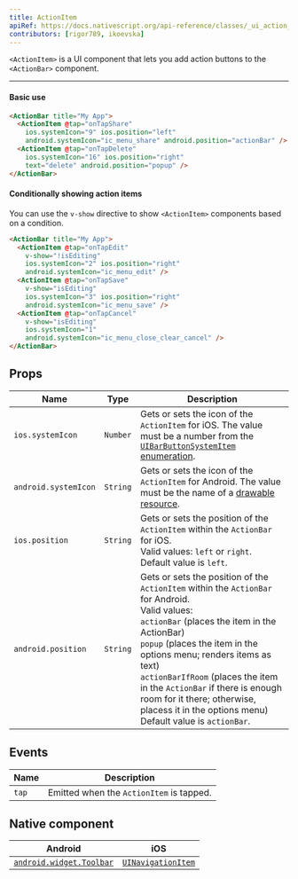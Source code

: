 ```yaml
---
title: ActionItem
apiRef: https://docs.nativescript.org/api-reference/classes/_ui_action_bar_.actionitem
contributors: [rigor789, ikoevska]
---
```


`<ActionItem>` is a UI component that lets you add action buttons to the `<ActionBar>` component.

---

#### Basic use

```HTML
<ActionBar title="My App">
  <ActionItem @tap="onTapShare"
    ios.systemIcon="9" ios.position="left"
    android.systemIcon="ic_menu_share" android.position="actionBar" />
  <ActionItem @tap="onTapDelete"
    ios.systemIcon="16" ios.position="right"
    text="delete" android.position="popup" />
</ActionBar>
```

#### Conditionally showing action items

You can use the `v-show` directive to show `<ActionItem>` components based on a condition.

```HTML
<ActionBar title="My App">
  <ActionItem @tap="onTapEdit"
    v-show="!isEditing"
    ios.systemIcon="2" ios.position="right"
    android.systemIcon="ic_menu_edit" />
  <ActionItem @tap="onTapSave"
    v-show="isEditing"
    ios.systemIcon="3" ios.position="right"
    android.systemIcon="ic_menu_save" />
  <ActionItem @tap="onTapCancel"
    v-show="isEditing"
    ios.systemIcon="1"
    android.systemIcon="ic_menu_close_clear_cancel" />
</ActionBar>
```

## Props

| Name | Type | Description |
|------|------|-------------|
| `ios.systemIcon` | `Number` | Gets or sets the icon of the `ActionItem` for iOS. The value must be a number from the [`UIBarButtonSystemItem` enumeration](https://developer.apple.com/documentation/uikit/uibarbuttonsystemitem).
| `android.systemIcon` | `String` | Gets or sets the icon of the `ActionItem` for Android. The value must be the name of a [drawable resource](https://developer.android.com/guide/topics/resources/drawable-resource).
| `ios.position` | `String` | Gets or sets the position of the `ActionItem` within the `ActionBar` for iOS.<br/>Valid values: `left` or `right`.<br/>Default value is `left`.
| `android.position` | `String` | Gets or sets the position of the `ActionItem` within the `ActionBar` for Android.<br/>Valid values:<br/>`actionBar` (places the item in the ActionBar)<br/>`popup` (places the item in the options menu; renders items as text)<br/>`actionBarIfRoom` (places the item in the `ActionBar` if there is enough room for it there; otherwise, placess it in the options menu)<br/>Default value is `actionBar`.

## Events

| Name | Description |
|------|-------------|
| `tap`| Emitted when the `ActionItem` is tapped.

## Native component

| Android | iOS |
|---------|-----|
| [`android.widget.Toolbar`](https://developer.android.com/reference/android/widget/Toolbar.html) | [`UINavigationItem`](https://developer.apple.com/documentation/uikit/uinavigationitem)
